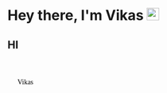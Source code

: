 <link rel="stylesheet" href="styles.css">

<h1>Hey there, I'm Vikas <img src="https://media.giphy.com/media/hvRJCLFzcasrR4ia7z/giphy.gif" width="25px"></h1>

<h2>HI</h2>

</style>
<svg xmlns="http://www.w3.org/2000/svg" width="100" height="50">
    <defs>
        <style>
            @import url("https://fonts.googleapis.com/css?family=Roboto:400,400i,700,700i&family=Montserrat:wght@300;400;500&family=Quicksand:wght@300;400;500&display=swap");
        </style>
    </defs>
    <style><![CDATA[svg text{stroke:none}]]></style>
    <text x="20" y="50" font-family="Quicksand">Vikas</text>
</svg>

<!--
- 🔭 I’m currently working on ...
- 🌱 I’m currently learning ...
- 👯 I’m looking to collaborate on ...
- 🤔 I’m looking for help with ...
- 💬 Ask me about ...
- 📫 How to reach me: ...
- 😄 Pronouns: ...
- ⚡ Fun fact: ...




@import url('https://fonts.googleapis.com/css2?family=Montserrat:wght@300;400;500&family=Quicksand:wght@300;400;500&display=swap');
*{
    margin: 0;
    padding: 0;
}

h1{
    text-align: center;
    margin: 1rem;
    font-family: 'Quicksand';
}

.hello{
    font-family: 'Montserrat';
}

-->
